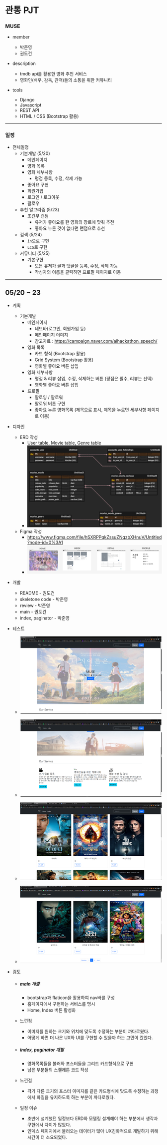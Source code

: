 # 관통 PJT



### MUSE

- member
  - 박준영
  - 권도건



- description
  - tmdb api를 활용한 영화 추천 서비스
  - 영화인(배우, 감독, 관객)들의 소통을 위한 커뮤니티



- tools
  - Django
  - Javascript
  - REST API
  - HTML / CSS (Bootstrap 활용)

---

### 일정

- 전체일정
  - 기본개발 (5/20)
    - 메인페이지
    - 영화 목록
    - 영화 세부사항
      - 평점 등록, 수정, 삭제 가능
    - 좋아요 구현
    - 회원가입
    - 로그인 / 로그아웃
    - 팔로우
  - 추천 알고리즘 (5/23)
    - 조건부 랜덤
      - 유저가 좋아요를 한 영화의 장르에 맞춰 추천
      - 좋아요 누른 것이 없다면 랜덤으로 추천
  - 검색 (5/24)
    - `in`으로 구현
    - `LCS`로 구현
  - 커뮤니티 (5/25)
    - 기본구현
      - 모든 유저가 글과 댓글을 등록, 수정, 삭제 가능
      - 작성자의 이름을 클릭하면 프로필 페이지로 이동

---

## 05/20 ~ 23

- 계획
  - 기본개발
    - 메인페이지
      - 네브바(로그인, 회원가입 등)
      - 메인페이지 이미지
      - 참고자료 : https://campaign.naver.com/aihackathon_speech/
    - 영화 목록
      - 카드 형식 (Bootstrap 활용)
      - Grid System (Bootstrap 활용)
      - 영화별 좋아요 버튼 삽입
    - 영화 세부사항
      - 평점 & 리뷰 삽입, 수정, 삭제하는 버튼 (평점은 필수, 리뷰는 선택)
      - 영화별 좋아요 버튼 삽입
    - 프로필
      - 팔로잉 / 팔로워
      - 팔로워 버튼 구현
      - 좋아요 누른 영화목록 (제목으로 표시, 제목을 누르면 세부사항 페이지로 이동)
- 디자인
  - ERD 작성
    - User table, Movie table, Genre table
    - ![image-20220520142052896](README.assets/image-20220520142052896-16530240555071.png)
  - Figma 작성
    - https://www.figma.com/file/hSXRPPqkZssuZNqzbXHnuV/Untitled?node-id=0%3A1
    - ![image-20220520160622413](README.assets/image-20220520160622413-16530303841791.png)



- 개발
  - README - 권도건
  - skeletone code - 박준영
  - review - 박준영
  - main - 권도건
  - index, paginator - 박준영



- 테스트

  - ![image-20220523173149592](README.assets/image-20220523173149592-16532947125351-16533108519573.png)
  - ![image-20220523173223965](README.assets/image-20220523173223965-16532947455682-16533108708164.png)

  - ![image-20220523215618521](README.assets/image-20220523215618521-16533105805311-16533108858025.png)

  - ![image-20220523215640926](README.assets/image-20220523215640926-16533106026112-16533108978106.png)



- 검토

  - ##### main 개발
    
    - bootstrap과 flaticon을 활용하여 nav바를 구성
    - 홈페이지에서 구현하는 서비스를 명시
    - Home, Index 버튼 활성화

  - 느낀점
    - 이미지를 원하는 크기와 위치에 맞도록 수정하는 부분이 까다로웠다.
    - 어떻게 하면 더 나은 UX와 UI를 구현할 수 있을까 하는 고민이 컸었다.

  

  - ##### index, paginator 개발

    - 영화목록들을 불러와 포스터들을 그리드 카드형식으로 구현
    - 남은 부분들의 스켈레톤 코드 작성

  - 느낀점
    - 각기 다른 크기의 포스터 이미지를 같은 카드형식에 맞도록 수정하는 과정에서 화질을 유지하도록 하는 부분이 까다로웠다.

  

  - 일정 이슈
    - 초반에 설계했던 일정보다 ERD와 모델링 설계해야 하는 부분에서 생각과 구현에서 차이가 많았다.
    - 인덱스 페이지에서 불러오는 데이터가 많아 UX친화적으로 개발하기 위해 시간이 더 소요되었다.

